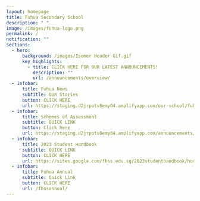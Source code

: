 ```yaml
---
layout: homepage
title: Fuhua Secondary School
description: " "
image: /images/fuhua-logo.png
permalink: /
notification: ""
sections:
  - hero:
      background: /images/Isomer Header Gif.gif
      key_highlights:
        - title: CLICK HERE FOR OUR LATEST ANNOUNCEMENTS!
          description: ""
          url: /announcements/overview/
  - infobar:
      title: Fuhua News
      subtitle: OUR Stories
      button: CLICK HERE
      url: https://staging.d2jrpotv8emy04.amplifyapp.com/our-school/fuhua-news/
  - infobar:
      title: Schemes of Assessment
      subtitle: QUICK LINK
      button: Click here
      url: https://staging.d2jrpotv8emy04.amplifyapp.com/announcements/2023-scheme-of-assessments/
  - infobar:
      title: 2023 Student Handbook
      subtitle: QUICK LINK
      button: CLICK HERE
      url: https://sites.google.com/fhss.edu.sg/2023studenthandbook/home
  - infobar:
      title: Fuhua Annual
      subtitle: Quick Link
      button: CLICK HERE
      url: /fhssannual/
---
```

